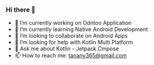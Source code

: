 ### Hi there 👋



- 🔭 I’m currently working on Odntoo Application
- 🌱 I’m currently learning Native Android Development
- 👯 I’m looking to collaborate on Android Apps
- 🤔 I’m looking for help with Kotlin Multi Platform
- 💬 Ask me about Kotlin - Jetpack Cmpose
- 📫 How to reach me: tanany365@gmail.com
